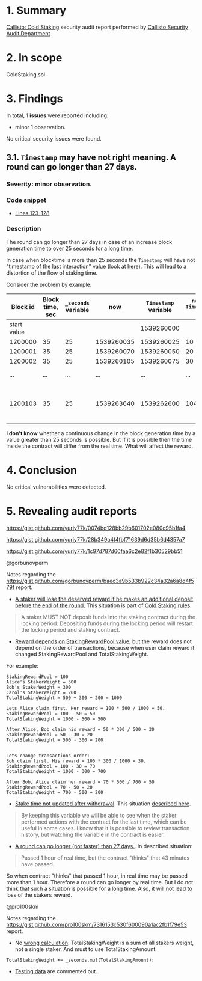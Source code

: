 # 1. Summary

[Callisto: Cold Staking](https://github.com/EthereumCommonwealth/Cold-staking/tree/863846e510299b8cb07bab38c0b60d1bd78e9947) security audit report performed by [Callisto Security Audit Department](https://github.com/EthereumCommonwealth/Auditing)

# 2. In scope

ColdStaking.sol

# 3. Findings

In total, **1 issues** were reported including:

- minor 1 observation.

No critical security issues were found.

## 3.1. `Timestamp` may have not right meaning. A round can go longer than 27 days.

### Severity: minor observation.

### Code snippet

* [Lines 123-128 ](https://github.com/EthereumCommonwealth/Cold-staking/blob/863846e510299b8cb07bab38c0b60d1bd78e9947/ColdStaking.sol#L125-128)

### Description

The round can go longer than 27 days in case of an increase block generation time to over 25 seconds for a long time.

In case when blocktime is more than 25 seconds the `Timestamp` will have not "timestamp of the last interaction" value (look at [here](https://github.com/EthereumCommonwealth/Cold-staking/blob/863846e510299b8cb07bab38c0b60d1bd78e9947/ColdStaking.sol#L128)). This will lead to a distortion of the flow of staking time.

Consider the problem by example:

Block id|Block time, sec|`_seconds` variable|now|`Timestamp` variable|`now - Timestamp =`|Recommendation
--------|---------------|-------------------|----|--------------------|----------------|----
start value||||1539260000||Mike make a stake.
1200000|35|25|1539260035|1539260025|10|
1200001|35|25|1539260070|1539260050|20|
1200002|35|25|1539260105|1539260075|30|
...|...|...|...|...|...|**An hour has passed**
1200103|35|25|1539263640|1539262600|1040|Passed 1 hour of real time, but the contract "thinks" that 43 minutes have passed.

**I don't know** whether a continuous change in the block generation time by a value greater than 25 seconds is possible. But if it is possible then the time inside the contract will differ from the real time. What will affect the reward.

# 4. Conclusion

No critical vulnerabilities were detected.

# 5. Revealing audit reports

https://gist.github.com/yuriy77k/0074bd128bb29b601702e080c95b1fa4

https://gist.github.com/yuriy77k/28b349a4f4fbf71639d6d35b6d4357a7

https://gist.github.com/yuriy77k/1c97d787d60faa6c2e82f1b30529bb51


@gorbunovperm

Notes regarding the https://gist.github.com/gorbunovperm/baec3a9b533b922c34a32a6a8d4f579f report.

* [A staker will lose the deserved reward if he makes an additional deposit before the end of the round.](https://gist.github.com/yuriy77k/0074bd128bb29b601702e080c95b1fa4#1-a-staker-will-lose-the-deserved-reward-if-he-makes-an-additional-deposit-before-the-end-of-the-round) This situation is part of [Cold Staking rules](https://callisto.network/blog/post/callisto-network-cold-staking-protocol/). 

> A staker MUST NOT deposit funds into the staking contract during the locking period.  Depositing funds during the locking period will restart the locking period and staking contract.

* [Reward depends on StakingRewardPool value](https://gist.github.com/yuriy77k/0074bd128bb29b601702e080c95b1fa4#2-reward-depends-on-stakingrewardpool-value-and-this-is-the-motivation-to-manipulate-the-order-of-transactions), but the reward does not depend on the order of transactions, because when user claim reward it changed StakingRewardPool and TotalStakingWeight.

For example: 
```
StakingRewardPool = 100
Alice's StakerWeight = 500
Bob's StakerWeight = 300
Carol's StakerWeight = 200
TotalStakingWeight = 500 + 300 + 200 = 1000

Lets Alice claim first. Her reward = 100 * 500 / 1000 = 50.
StakingRewardPool = 100 - 50 = 50
TotalStakingWeight = 1000 - 500 = 500

After Alice, Bob claim his reward = 50 * 300 / 500 = 30
StakingRewardPool = 50 - 30 = 20
TotalStakingWeight = 500 - 300 = 200


Lets change transactions order:
Bob claim first. His reward = 100 * 300 / 1000 = 30.
StakingRewardPool = 100 - 30 = 70
TotalStakingWeight = 1000 - 300 = 700

After Bob, Alice claim her reward = 70 * 500 / 700 = 50
StakingRewardPool = 70 - 50 = 20
TotalStakingWeight = 700 - 500 = 200
```


* [Stake time not updated after withdrawal](https://gist.github.com/yuriy77k/0074bd128bb29b601702e080c95b1fa4#4-stake-time-not-updated-after-withdrawal). This situation [described here](https://github.com/EthereumCommonwealth/Cold-staking/issues/9#issuecomment-429212398).

> By keeping this variable we will be able to see when the staker performed actions with the contract for the last time, which can be useful in some cases. I know that it is possible to review transaction history, but watching the variable in the contract is easier.

* [A round can go longer (not faster) than 27 days.](https://gist.github.com/yuriy77k/0074bd128bb29b601702e080c95b1fa4#3-timestamp-may-have-not-right-meaning-a-round-can-go-faster-than-27-days). In described situation:

> Passed 1 hour of real time, but the contract "thinks" that 43 minutes have passed.

So when contract "thinks" that passed 1 hour, in real time may be passed more than 1 hour. Therefore a round can go longer by real time. But I do not think that such a situation is possible for a long time. Also, it will not lead to loss of the stakers reward.


@pro100skm

Notes regarding the https://gist.github.com/pro100skm/7316153c530f600090a1ac2fb1f79e53 report.

* No [wrong calculation](https://gist.github.com/yuriy77k/28b349a4f4fbf71639d6d35b6d4357a7#1-wrong-calculation). TotalStakingWeight is a sum of all stakers weight, not a single staker. And must to use TotalStakingAmount.

```solidity
TotalStakingWeight += _seconds.mul(TotalStakingAmount);
```

* [Testing data](https://gist.github.com/yuriy77k/28b349a4f4fbf71639d6d35b6d4357a7#3-testing-data) are commented out.